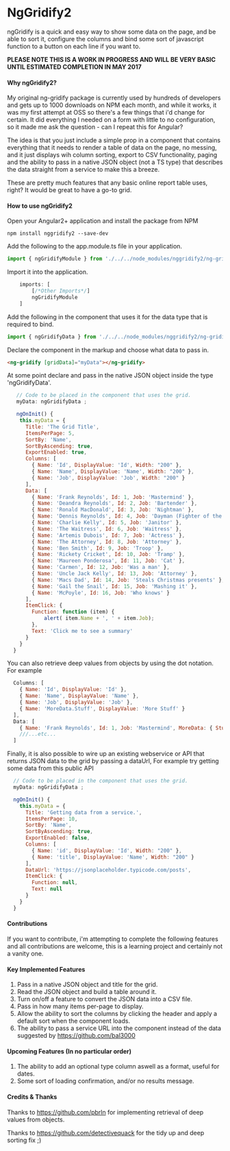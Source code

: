 # NgGridify2

ngGridify is a quick and easy way to show some data on the page, and be able to sort it, configure the columns and bind some sort of javascript function to a button on each line if you want to.

**PLEASE NOTE THIS IS A WORK IN PROGRESS AND WILL BE VERY BASIC UNTIL ESTIMATED COMPLETION IN MAY 2017**

#### Why ngGridify2?

My original ng-gridify package is currently used by hundreds of developers and gets up to 1000 downloads on NPM each month, and while it works, it was my first attempt at OSS so there's a few things that i'd change for certain. It did everything I needed on a form with little to no configuration, so it made me ask the question - can I repeat this for Angular?


The idea is that you just include a simple prop in a component that contains everything that it needs to render a table of data on the page, no messing, and it just displays wih column sorting, export to CSV functionality, paging and the ability to pass in a native JSON object (not a TS type) that describes the data straight from a service to make this a breeze.

These are pretty much features that any basic online report table uses, right? It would be great to have a go-to grid.



#### How to use ngGridify2

Open your Angular2+ application and install the package from NPM

    npm install nggridify2 --save-dev

Add the following to the app.module.ts file in your application.

```javascript
import { ngGridifyModule } from './../../node_modules/nggridify2/ng-gridify.module';
```

Import it into the application.

```javascript
    imports: [
        [/*Other Imports*/]
        ngGridifyModule
    ]
```   

Add the following in the component that uses it for the data type that is required to bind.

```javascript
import { ngGridifyData } from './../../node_modules/nggridify2/ng-gridify.types';
```

Declare the component in the markup and choose what data to pass in.

```html
<ng-gridify [gridData]="myData"></ng-gridify>
```

At some point declare and pass in the native JSON object inside the type 'ngGridifyData'.

```javascript
   // Code to be placed in the component that uses the grid.  
   myData: ngGridifyData ;

   ngOnInit() { 
    this.myData = {        
      Title: 'The Grid Title', 
      ItemsPerPage: 5,      
      SortBy: 'Name',
      SortByAscending: true,
      ExportEnabled: true,
      Columns: [
        { Name: 'Id', DisplayValue: 'Id', Width: "200" },
        { Name: 'Name', DisplayValue: 'Name', Width: "200" },        
        { Name: 'Job', DisplayValue: 'Job', Width: "200" }
      ],
      Data: [
        { Name: 'Frank Reynolds', Id: 1, Job: 'Mastermind' },
        { Name: 'Deandra Reynolds', Id: 2, Job: 'Bartender' },
        { Name: 'Ronald MacDonald', Id: 3, Job: 'Nightman' },
        { Name: 'Dennis Reynolds', Id: 4, Job: 'Dayman (Fighter of the Nightman)' },
        { Name: 'Charlie Kelly', Id: 5, Job: 'Janitor' },
        { Name: 'The Waitress', Id: 6, Job: 'Waitress' },
        { Name: 'Artemis Dubois', Id: 7, Job: 'Actress' },
        { Name: 'The Attorney', Id: 8, Job: 'Attorney' },       
        { Name: 'Ben Smith', Id: 9, Job: 'Troop' },       
        { Name: 'Rickety Cricket', Id: 10, Job: 'Tramp' },       
        { Name: 'Maureen Ponderosa', Id: 11, Job: 'Cat' },
        { Name: 'Carmen', Id: 12, Job: 'Was a man' },
        { Name: 'Uncle Jack Kelly', Id: 13, Job: 'Attorney' },
        { Name: 'Macs Dad', Id: 14, Job: 'Steals Christmas presents' },
        { Name: 'Gail the Snail', Id: 15, Job: 'Mashing it' },
        { Name: 'McPoyle', Id: 16, Job: 'Who knows' }        
      ], 
      ItemClick: {
        Function: function (item) { 
            alert( item.Name + ', ' + item.Job);
        },
        Text: 'Click me to see a summary'
      }            
    } 
  }
  ```

You can also retrieve deep values from objects by using the dot notation. For example

```javascript
  Columns: [
    { Name: 'Id', DisplayValue: 'Id' },
    { Name: 'Name', DisplayValue: 'Name' },        
    { Name: 'Job', DisplayValue: 'Job' },
    { Name: 'MoreData.Stuff', DisplayValue: 'More Stuff' }
  ],
  Data: [
    { Name: 'Frank Reynolds', Id: 1, Job: 'Mastermind', MoreData: { Stuff: 'Here is some more stuff' } },
    ///...etc...
  ]
```

Finally, it is also possible to wire up an existing webservice or API that returns JSON data to the grid by passing a dataUrl, For example try getting some data from this public API

```javascript
  // Code to be placed in the component that uses the grid.  
  myData: ngGridifyData ;

  ngOnInit() { 
    this.myData = {        
      Title: 'Getting data from a service.', 
      ItemsPerPage: 10,      
      SortBy: 'Name',
      SortByAscending: true,
      ExportEnabled: false,
      Columns: [
        { Name: 'id', DisplayValue: 'Id', Width: "200" },
        { Name: 'title', DisplayValue: 'Name', Width: "200" }
      ],
      DataUrl: 'https://jsonplaceholder.typicode.com/posts',      
      ItemClick: {
        Function: null,
        Text: null
      }            
    } 
  }
```


#### Contributions

If you want to contribute, i'm attempting to complete the following features and all contributions are welcome, this is a learning project and certainly not a vanity one. 

#### Key Implemented Features
1.  Pass in a native JSON object and title for the grid.
2.  Read the JSON object and build a table around it. 
3.  Turn on/off a feature to convert the JSON data into a CSV file. 
4.  Pass in how many items per-page to display. 
5.  Allow the ability to sort the columns by clicking the header and apply a default sort when the component loads.
6.  The ability to pass a service URL into the component instead of the data suggested by https://github.com/bal3000

#### Upcoming Features (In no particular order)
1.  The ability to add an optional type column aswell as a format, useful for dates. 
2.  Some sort of loading confirmation, and/or no results message.

#### Credits & Thanks

Thanks to https://github.com/pbrln for implementing retrieval of deep values from objects.

Thanks to https://github.com/detectivequack for the tidy up and deep sorting fix ;)
